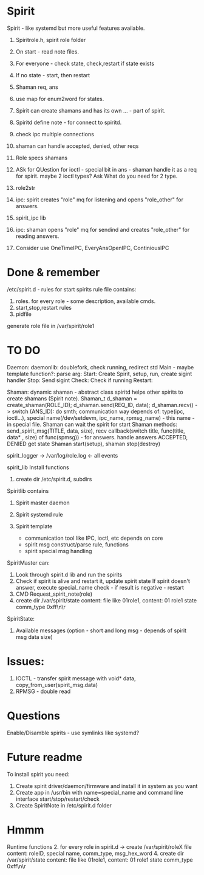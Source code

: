 # Spirit
Spirit - like systemd but more useful features available.

1. Spiritrole.h, spirit role folder
2. On start - read note files.
3. For everyone - check state, check,restart if state exists
4. If no state - start, then restart
5. Shaman req, ans
6. use map for enum2word for states.

7. Spirit can create shamans and has its own ... - part of spirit.
8. Spiritd define note - for connect to spiritd.
9. check ipc multiple connections
10. shaman can handle accepted, denied, other reqs
11. Role specs shamans
12. ASk for QUestion for ioctl - special bit in ans - shaman handle it as a req for spirit. maybe 2 ioctl types? Ask What do you need for 2 type.

13. role2str
14. ipc: spirit creates "role" mq for listening and opens "role_other" for answers.
15. spirit_ipc lib
16. ipc: shaman opens "role" mq for sendind and creates "role_other" for reading answers.
17. Consider use OneTimeIPC, EveryAnsOpenIPC, ContiniousIPC

# Done & remember

/etc/spirit.d - rules for start spirits
rule file contains:
1. roles. for every role - some description, available cmds.
2. start,stop,restart rules
3. pidfile

generate role file in /var/spirit/role1

# TO DO

Daemon:
daemonlib: doublefork, check running, redirect std
Main - maybe template function?:
	parse arg:
		Start:
			Create Spirit, setup, run, create sigint handler
		Stop:
			Send sigint 
		Check:
			Check if running
		Restart:

Shaman:
dynamic shaman - abstract class
spiritd helps other spirits to create shamans (Spirit note).
Shaman_t d_shaman = create_shaman(ROLE_ID);
d_shaman.send(REQ_ID, data);
d_shaman.recv() -> switch (ANS_ID): do smth;
communication way depends of: type(ipc, ioctl...), special name(/dev/setdevm, ipc_name, rpmsg_name) - this name - in special file.
Shaman can wait the spirit for start
Shaman methods: send_spirit_msg(TITLE, data, size), 
recv callback(switch title, func(title, data* , size) of func(spmsg)) - for answers.
handle answers ACCEPTED, DENIED
get state
Shaman start(setup), shaman stop(destroy)

spirit_logger -> /var/log/role.log <- all events

spirit_lib
Install functions
1. create dir /etc/spirit.d, subdirs

Spiritlib contains
1. Spirit master daemon
2. Spirit systemd rule

3. Spirit template
	- communication tool like IPC, ioctl, etc depends on core
	- spirit msg construct/parse rule, functions
	- spirit special msg handling

SpiritMaster can:
1. Look through spirit.d lib and run the spirits
2. Check if spirit is alive and restart it, update spirit state
	If spirit doesn't answer, execute special_name check - if result is negative - restart
3. CMD Request_spirit_note(role)
4. create dir /var/spirit/state content: file like 01role1, content: 01 role1 state comm_type 0xff\n\r

SpiritState:
1. Available messages (option - short and long msg - depends of spirit msg data size)

# Issues:
1. IOCTL - transfer spirit message with void* data, copy_from_user(spirit_msg.data)
2. RPMSG - double read

# Questions

Enable/Disamble spirits - use symlinks like systemd?

# Future readme

To install spirit you need:
1. Create spirit driver/daemon/firmware and install it in system as you want
2. Create app in /usr/bin with name=special_name and command line interface start/stop/restart/check
3. Create SpiritNote in /etc/spirit.d folder

# Hmmm

Runtime functions
2. for every role in spirit.d -> create /var/spirit/roleX file content:
	roleID, special name, comm_type, msg_hex_word
4. create dir /var/spirit/state content: file like 01role1, content: 01 role1 state comm_type 0xff\n\r
